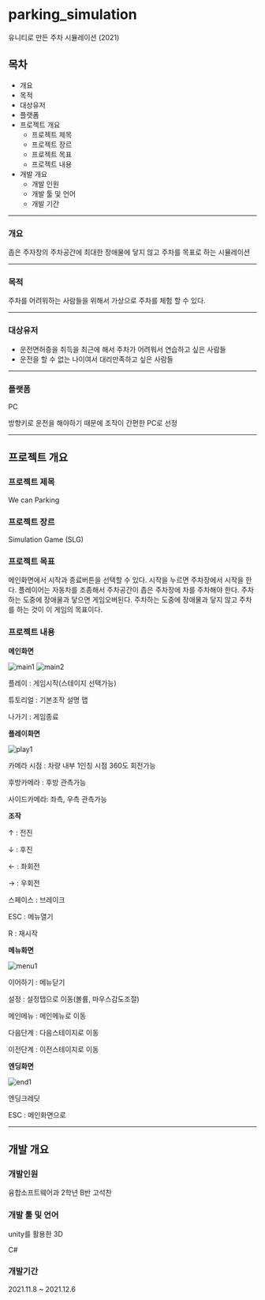 # parking_simulation
유니티로 만든 주차 시뮬레이션 (2021)

## 목차

- 개요
- 목적
- 대상유저
- 플랫폼
- 프로젝트 개요
    - 프로젝트 제목
    - 프로젝트 장르
    - 프로젝트 목표
    - 프로젝트 내용
- 개발 개요
    - 개발 인원
    - 개발 툴 및 언어
    - 개발 기간

---

### 개요

좁은 주자창의 주차공간에 최대한 장애물에 닿지 않고 주차를 목표로 하는 시뮬레이션

---

### 목적

주차를 어려워하는 사람들을 위해서 가상으로 주차를 체험 할 수 있다.

---

### 대상유저

- 운전면허증을 취득을 최근에 해서 주차가 어려워서 연습하고 싶은 사람들
- 운전을 할 수 없는 나이여서 대리만족하고 싶은 사람들

---

### 플랫폼

PC

방향키로 운전을 해야하기 때문에 조작이 간편한 PC로 선정

---

## 프로젝트 개요

### 프로젝트 제목

We can Parking

### 프로젝트 장르

Simulation Game (SLG)

### 프로젝트 목표

메인화면에서 시작과 종료버튼을 선택할 수 있다. 시작을 누르면 주차장에서 시작을 한다. 플레이어는 자동차를 조종해서 주차공간이 좁은 주차장에 차를 주차해야 한다. 주차하는 도중에 장애물과 닿으면 게임오버된다. 주차하는 도중에 장애물과 닿지 않고 주차를 하는 것이 이 게임의 목표이다.

### **프로젝트 내용**

**메인화면**

![main1](https://user-images.githubusercontent.com/84118571/209373728-ab563280-dd26-49b1-9b6a-deeb3a6ff199.png)
![main2](https://user-images.githubusercontent.com/84118571/209373734-ee43c435-2330-4b28-a140-b4cefe608c51.png)


플레이 : 게임시작(스테이지 선택가능)

튜토리얼 : 기본조작 설명 맵

나가기 : 게임종료


**플레이화면**

![play1](https://user-images.githubusercontent.com/84118571/209373749-f705349b-9e0e-4378-b0a2-590e28d46b39.png)

카메라 시점 : 차량 내부 1인칭 시점 360도 회전가능

후방카메라 :  후방 관측가능

사이드카메라: 좌측, 우측 관측가능

**조작**

↑ : 전진

↓ : 후진

← : 좌회전

→ : 우회전

스페이스 : 브레이크

ESC : 메뉴열기

R : 재시작

**메뉴화면**

![menu1](https://user-images.githubusercontent.com/84118571/209373739-be848b1a-136e-41fc-aa23-d4f9d039f2eb.png)

이어하기 : 메뉴닫기

설정 : 설정탭으로 이동(볼륨, 마우스감도조절)

메인메뉴 : 메인메뉴로 이동

다음단계 : 다음스테이지로 이동

이전단계 : 이전스테이지로 이동

**엔딩화면**

![end1](https://user-images.githubusercontent.com/84118571/209373705-821cf5a8-bde4-49b5-8990-e02b91f96873.png)

엔딩크레딧

ESC : 메인화면으로

---

## 개발 개요

### 개발인원

융합소프트웨어과 2학년 B반 고석찬

### 개발 툴 및 언어

unity를 활용한 3D

C#

### 개발기간

2021.11.8 ~ 2021.12.6
